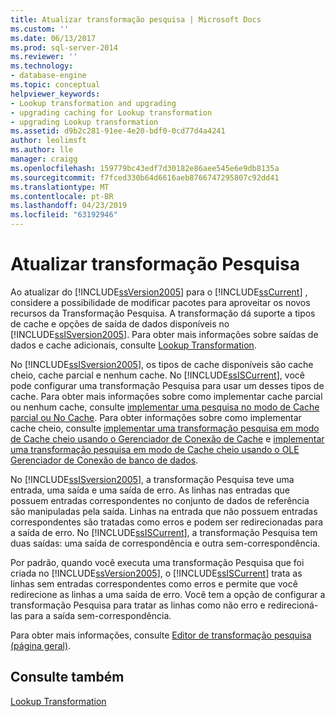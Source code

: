 ```yaml
---
title: Atualizar transformação pesquisa | Microsoft Docs
ms.custom: ''
ms.date: 06/13/2017
ms.prod: sql-server-2014
ms.reviewer: ''
ms.technology:
- database-engine
ms.topic: conceptual
helpviewer_keywords:
- Lookup transformation and upgrading
- upgrading caching for Lookup transformation
- upgrading Lookup transformation
ms.assetid: d9b2c281-91ee-4e20-bdf0-0cd77d4a4241
author: leolimsft
ms.author: lle
manager: craigg
ms.openlocfilehash: 159779bc43edf7d30182e86aee545e6e9db8135a
ms.sourcegitcommit: f7fced330b64d6616aeb8766747295807c92dd41
ms.translationtype: MT
ms.contentlocale: pt-BR
ms.lasthandoff: 04/23/2019
ms.locfileid: "63192946"
---
```

# <a name="upgrade-lookup-transformations"></a>Atualizar transformação Pesquisa
  Ao atualizar do [!INCLUDE[ssVersion2005](../../includes/ssversion2005-md.md)] para o [!INCLUDE[ssCurrent](../../includes/sscurrent-md.md)] , considere a possibilidade de modificar pacotes para aproveitar os novos recursos da Transformação Pesquisa. A transformação dá suporte a tipos de cache e opções de saída de dados disponíveis no [!INCLUDE[ssISversion2005](../../includes/ssisversion2005-md.md)]. Para obter mais informações sobre saídas de dados e cache adicionais, consulte [Lookup Transformation](../../integration-services/data-flow/transformations/lookup-transformation.md).  
  
 No [!INCLUDE[ssISversion2005](../../includes/ssisversion2005-md.md)], os tipos de cache disponíveis são cache cheio, cache parcial e nenhum cache. No [!INCLUDE[ssISCurrent](../../includes/ssiscurrent-md.md)], você pode configurar uma transformação Pesquisa para usar um desses tipos de cache. Para obter mais informações sobre como implementar cache parcial ou nenhum cache, consulte [implementar uma pesquisa no modo de Cache parcial ou No Cache](../../integration-services/data-flow/transformations/implement-a-lookup-in-no-cache-or-partial-cache-mode.md). Para obter informações sobre como implementar cache cheio, consulte [implementar uma transformação pesquisa em modo de Cache cheio usando o Gerenciador de Conexão de Cache](../../integration-services/connection-manager/lookup-transformation-full-cache-mode-cache-connection-manager.md) e [implementar uma transformação pesquisa em modo de Cache cheio usando o OLE Gerenciador de Conexão de banco de dados](../../integration-services/connection-manager/lookup-transformation-full-cache-mode-ole-db-connection-manager.md).  
  
 No [!INCLUDE[ssISversion2005](../../includes/ssisversion2005-md.md)], a transformação Pesquisa teve uma entrada, uma saída e uma saída de erro. As linhas nas entradas que possuem entradas correspondentes no conjunto de dados de referência são manipuladas pela saída. Linhas na entrada que não possuem entradas correspondentes são tratadas como erros e podem ser redirecionadas para a saída de erro. No [!INCLUDE[ssISCurrent](../../includes/ssiscurrent-md.md)], a transformação Pesquisa tem duas saídas: uma saída de correspondência e outra sem-correspondência.  
  
 Por padrão, quando você executa uma transformação Pesquisa que foi criada no [!INCLUDE[ssVersion2005](../../includes/ssversion2005-md.md)], o [!INCLUDE[ssISCurrent](../../includes/ssiscurrent-md.md)] trata as linhas sem entradas correspondentes como erros e permite que você redirecione as linhas a uma saída de erro. Você tem a opção de configurar a transformação Pesquisa para tratar as linhas como não erro e redirecioná-las para a saída sem-correspondência.  
  
 Para obter mais informações, consulte [Editor de transformação pesquisa &#40;página geral&#41;](../../integration-services/general-page-of-integration-services-designers-options.md).  
  
## <a name="see-also"></a>Consulte também  
 [Lookup Transformation](../../integration-services/data-flow/transformations/lookup-transformation.md)  
  
  
